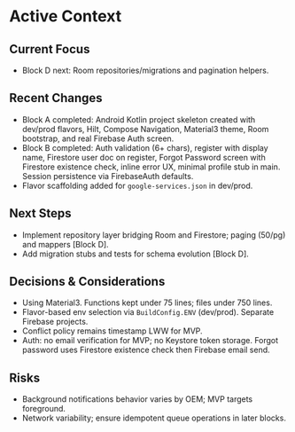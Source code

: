 # Active Context

## Current Focus
- Block D next: Room repositories/migrations and pagination helpers.

## Recent Changes
- Block A completed: Android Kotlin project skeleton created with dev/prod flavors, Hilt, Compose Navigation, Material3 theme, Room bootstrap, and real Firebase Auth screen.
- Block B completed: Auth validation (6+ chars), register with display name, Firestore user doc on register, Forgot Password screen with Firestore existence check, inline error UX, minimal profile stub in main. Session persistence via FirebaseAuth defaults.
- Flavor scaffolding added for `google-services.json` in dev/prod.

## Next Steps
- Implement repository layer bridging Room and Firestore; paging (50/pg) and mappers [Block D].
- Add migration stubs and tests for schema evolution [Block D].

## Decisions & Considerations
- Using Material3. Functions kept under 75 lines; files under 750 lines.
- Flavor-based env selection via `BuildConfig.ENV` (dev/prod). Separate Firebase projects.
- Conflict policy remains timestamp LWW for MVP.
- Auth: no email verification for MVP; no Keystore token storage. Forgot password uses Firestore existence check then Firebase email send.

## Risks
- Background notifications behavior varies by OEM; MVP targets foreground.
- Network variability; ensure idempotent queue operations in later blocks.

